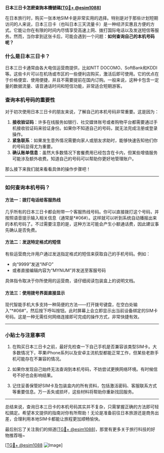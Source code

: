 **日本三日卡怎麽查詢本機號碼[[TG💪+ @esim1088](https://t.me/s/esim1088)]**

在日本旅行时，购买一张本地SIM卡是非常实用的选择。特别是对于那些计划短期访问的人来说，日本三日卡（也叫日本三天流量卡）是一种经济实惠且方便的方式。它能让你在有限的时间内尽情享受高速上网、拨打国际电话以及发送短信等服务。然而，当你拿到这张卡后，可能会遇到一个问题：**如何查询自己的本机号码呢？**

### 什么是日本三日卡？

日本三日卡通常由各大电信运营商提供，比如NTT DOCOMO、SoftBank和KDDI等。这些卡片可以在机场或市区的一些便利店购买，激活后即可使用。它的优点在于价格便宜、使用便捷，并且不需要提前在国内订购。一般来说，这种卡包含一定量的数据流量、语音通话时间和短信功能，非常适合短期游客。

### 查询本机号码的重要性

对于初次使用日本三日卡的朋友来说，了解自己的本机号码非常重要。这是因为：

1. **接收验证码**：许多在线服务如银行、社交媒体账号或者购物平台都需要通过手机接收验证码来验证身份。如果你不知道自己的号码，就无法完成注册或登录操作。
2. **紧急联系**：如果发生意外情况需要向家人或朋友求助时，能够快速告知他们你的号码显得尤为重要。
3. **确认账单信息**：虽然大多数情况下套餐费用已经包含在卡内，但某些增值服务可能涉及额外收费。知道自己的号码可以帮助你更好地管理账户。

那么接下来我们就来看看具体的操作步骤吧！

---

### 如何查询本机号码？

#### 方法一：拨打电话给客服热线
几乎所有的日本三日卡都会附带一个客服热线号码。你可以直接拨打这个号码，并按照语音提示输入相关信息（通常是*#06#）。这样就可以听到系统自动播报出来的本机号码了。不过需要注意的是，这种方法可能会产生小额通话费，因此建议事先确认是否免费。

#### 方法二：发送特定格式的短信
有些运营商允许用户通过发送指定格式的短信来获取自己的手机号码。例如：
- 向“9999”发送“INFO”
- 或者直接编辑内容为“MYNUM”并发送至客服号码

具体指令取决于你所使用的运营商，请仔细阅读包装盒上的说明文档。

#### 方法三：使用拨号界面直接显示
现代智能手机大多支持一种简便的方法——打开拨号键盘，在空白处输入“*#06#”，然后按下呼叫按钮。此时屏幕上会立即显示出当前设备绑定的SIM卡号码。这是一种无需任何网络连接即可完成的操作方式，非常快捷有效。

---

### 小贴士与注意事项

1. 在购买日本三日卡之前，最好先检查一下自己手机是否兼容该类型SIM卡。大多数情况下，苹果iPhone系列以及安卓主流机型都能正常工作，但某些老款手机可能存在不兼容的情况。
   
2. 如果你发现自己始终无法查询到本机号码，不妨尝试更换网络环境。有时候信号不好也会影响结果。

3. 记住妥善保管好SIM卡及包装盒内的所有资料，包括激活密码、客服联系方式等重要信息。万一丢失或损坏，这些材料将帮助你重新找回服务。

---

总结来说，查询日本三日卡的本机号码其实并不复杂，只需掌握正确的方法即可轻松搞定。希望本文提供的指南对你有所帮助！无论是准备前往日本旅游还是商务出差，合理利用本地SIM卡都能让旅程更加顺畅愉快。

最后别忘了关注我们的频道[[TG💪+ @esim1088](https://t.me/s/esim1088)]，那里有更多关于旅行科技的好物推荐哦~ 

[[TG💪+ @esim1088](https://t.me/s/esim1088) ![Image](https://i.postimg.cc/4NQfJmqS/Snipaste-2025-05-13-00-14-12.png)]